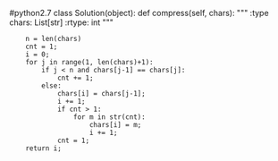 #python2.7
class Solution(object):
    def compress(self, chars):
        """
        :type chars: List[str]
        :rtype: int
        """

        n = len(chars)
        cnt = 1;
        i = 0;
        for j in range(1, len(chars)+1):
            if j < n and chars[j-1] == chars[j]:
                cnt += 1;
            else:
                chars[i] = chars[j-1];
                i += 1;
                if cnt > 1:
                    for m in str(cnt):
                        chars[i] = m;
                        i += 1;
                cnt = 1;
        return i;



            
